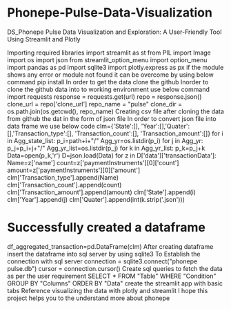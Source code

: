 # Phonepe-Pulse-Data-Visualization
DS_Phonepe Pulse Data Visualization and Exploration: A User-Friendly Tool Using Streamlit and Plotly


Importing required libraries
import streamlit as st
from PIL import Image
import os
import json
from streamlit_option_menu import option_menu
import pandas as pd
import sqlite3
import plotly.express as px
if the module shows any error or module not found it can be overcome by using below command
pip install<module name>
In order to get the data clone the github
Inorder to clone the github data into to working environment use below command
import requests
response = requests.get(url)
repo = response.json()
clone_url = repo['clone_url']
repo_name = "pulse"
clone_dir = os.path.join(os.getcwd(), repo_name)
Creating csv file
after cloning the data from github the dat in the form of json file
In order to convert json file into data frame we use below code
clm={'State':[], 'Year':[],'Quater':[],'Transaction_type':[], 'Transaction_count':[], 'Transaction_amount':[]}
for i in Agg_state_list:
    p_i=path+i+"/"
    Agg_yr=os.listdir(p_i)
    for j in Agg_yr:
        p_j=p_i+j+"/"
        Agg_yr_list=os.listdir(p_j)
        for k in Agg_yr_list:
            p_k=p_j+k
            Data=open(p_k,'r')
            D=json.load(Data)
            for z in D['data']['transactionData']:
              Name=z['name']
              count=z['paymentInstruments'][0]['count']
              amount=z['paymentInstruments'][0]['amount']
              clm['Transaction_type'].append(Name)
              clm['Transaction_count'].append(count)
              clm['Transaction_amount'].append(amount)
              clm['State'].append(i)
              clm['Year'].append(j)
              clm['Quater'].append(int(k.strip('.json')))

# Successfully created a dataframe
df_aggregated_transaction=pd.DataFrame(clm)
After creating dataframe insert the dataframe into sql server by using sqlite3
To Establish the connection with sql server
connection = sqlite3.connect("phonepe pulse.db")
cursor = connection.cursor()
Create sql queries to fetch the data as per the user requirement
SELECT * FROM "Table"
WHERE "Condition"
GROUP BY "Columns"
ORDER BY "Data"
create the streamlit app with basic tabs Reference
visualizing the data with plotly and streamlit
I hope this project helps you to the understand more about phonepe
